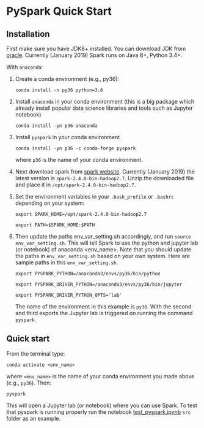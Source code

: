 # PySpark Quick Start

## Installation

First make sure you have JDK8+ installed. You can download JDK from [oracle](https://www.oracle.com/technetwork/java/javase/downloads/jdk8-downloads-2133151.html). Currently (January 2019) Spark runs on Java 8+, Python 3.4+. 

With `anaconda`:

1. Create a conda environment (e.g., py36):

   `conda install -n py36 python=3.6`

2. Install `anaconda`  in your conda environment (this is a big package which already install popular data science libraries and tools such as Jupyter notebook)

   `conda install -yn p36 anaconda` 

3. Install `pyspark` in your conda environment

   `conda install -yn p36 -c conda-forge pyspark`

   where `p36` is the name of your conda environment. 

4. Next download spark from [spark website](https://spark.apache.org/downloads.html). Currently (January 2019) the latest version is `spark-2.4.0-bin-hadoop2.7`. Unzip the downloaded file and place it in `/opt/spark-2.4.0-bin-hadoop2.7`. 

5. Set the environment variables in your `.bash_profile` or `.bashrc` depending on your system:

   `export SPARK_HOME=/opt/spark-2.4.0-bin-hadoop2.7`

   `export PATH=$SPARK_HOME:$PATH`

6. Then update the paths env_var_setting.sh accordingly, and run `source env_var_setting.sh`. This will tell Spark to use the python and jupyter lab (or notebook) of anaconda <env_name>. Note that you should update the paths in `env_var_setting.sh` based on your own system. Here are sample paths in this `env_var_setting.sh`. 

   `export PYSPARK_PYTHON=/anaconda3/envs/py36/bin/python`

   `export PYSPARK_DRIVER_PYTHON=/anaconda3/envs/py36/bin/jupyter`

   `export PYSPARK_DRIVER_PYTHON_OPTS='lab'`

   The name of the environment in this example is `py36`. With the second and third exports the Jupyter lab is triggered on running the command `pyspark`.



## Quick start

From the terminal type:

`conda activate <env_name>`

where `<env_name>` is the name of your conda environment you made above (e.g., `py36`). Then:

`pyspark`

This will open a Jupyter lab (or notebook) where you can use Spark. To test that pyspark is running properly run the notebook [test_pyspark.ipynb](./src/test_pyspark.ipynb) `src` folder as an example. 